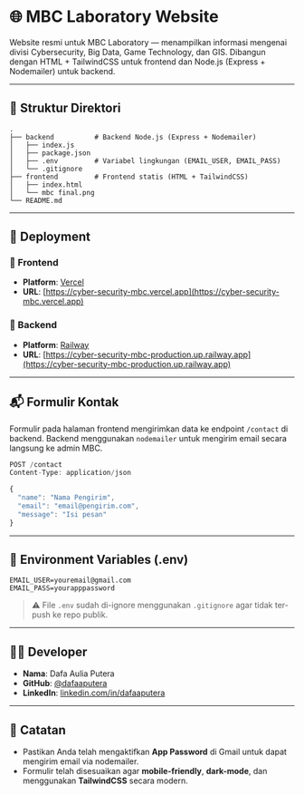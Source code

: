 # 🌐 MBC Laboratory Website

Website resmi untuk MBC Laboratory — menampilkan informasi mengenai divisi Cybersecurity, Big Data, Game Technology, dan GIS. Dibangun dengan HTML + TailwindCSS untuk frontend dan Node.js (Express + Nodemailer) untuk backend.

---

## 📁 Struktur Direktori

```
.
├── backend          # Backend Node.js (Express + Nodemailer)
│   ├── index.js
│   ├── package.json
│   ├── .env         # Variabel lingkungan (EMAIL_USER, EMAIL_PASS)
│   └── .gitignore
├── frontend         # Frontend statis (HTML + TailwindCSS)
│   ├── index.html
│   └── mbc final.png
└── README.md
```

---

## 🚀 Deployment

### 🔹 Frontend
- **Platform**: [Vercel](https://vercel.com/)
- **URL**: [https://cyber-security-mbc.vercel.app](https://cyber-security-mbc.vercel.app)

### 🔹 Backend
- **Platform**: [Railway](https://railway.app/)
- **URL**: [https://cyber-security-mbc-production.up.railway.app](https://cyber-security-mbc-production.up.railway.app)

---

## 📬 Formulir Kontak

Formulir pada halaman frontend mengirimkan data ke endpoint `/contact` di backend. Backend menggunakan `nodemailer` untuk mengirim email secara langsung ke admin MBC.

```js
POST /contact
Content-Type: application/json

{
  "name": "Nama Pengirim",
  "email": "email@pengirim.com",
  "message": "Isi pesan"
}
```

---

## 🔐 Environment Variables (.env)

```env
EMAIL_USER=youremail@gmail.com
EMAIL_PASS=yourapppassword
```

> ⚠️ File `.env` sudah di-ignore menggunakan `.gitignore` agar tidak ter-push ke repo publik.

---

## 🧑‍💻 Developer

- **Nama**: Dafa Aulia Putera
- **GitHub**: [@dafaaputera](https://github.com/dafaaputera)
- **LinkedIn**: [linkedin.com/in/dafaaputera](https://linkedin.com/in/dafaaputera)

---

## 📌 Catatan

- Pastikan Anda telah mengaktifkan **App Password** di Gmail untuk dapat mengirim email via nodemailer.
- Formulir telah disesuaikan agar **mobile-friendly**, **dark-mode**, dan menggunakan **TailwindCSS** secara modern.
